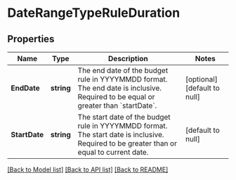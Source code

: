 # DateRangeTypeRuleDuration

## Properties
Name | Type | Description | Notes
------------ | ------------- | ------------- | -------------
**EndDate** | **string** | The end date of the budget rule in YYYYMMDD format. The end date is inclusive. Required to be equal or greater than &#x60;startDate&#x60;. | [optional] [default to null]
**StartDate** | **string** | The start date of the budget rule in YYYYMMDD format. The start date is inclusive. Required to be greater than or equal to current date. | [default to null]

[[Back to Model list]](../README.md#documentation-for-models) [[Back to API list]](../README.md#documentation-for-api-endpoints) [[Back to README]](../README.md)

